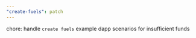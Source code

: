 ```yaml
---
"create-fuels": patch
---
```


chore: handle `create fuels` example dapp scenarios for insufficient funds
